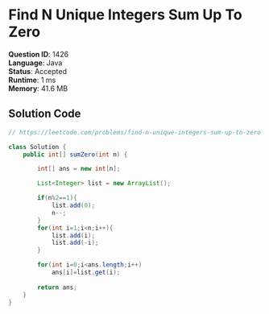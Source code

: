 # Find N Unique Integers Sum Up To Zero

**Question ID**: 1426  
**Language**: Java  
**Status**: Accepted  
**Runtime**: 1 ms  
**Memory**: 41.6 MB  

## Solution Code
```java
// https://leetcode.com/problems/find-n-unique-integers-sum-up-to-zero

class Solution {
    public int[] sumZero(int n) {

        int[] ans = new int[n];

        List<Integer> list = new ArrayList();

        if(n%2==1){
            list.add(0);
            n--;
        }
        for(int i=1;i<n;i++){
            list.add(i);
            list.add(-i);
        }

        for(int i=0;i<ans.length;i++)
            ans[i]=list.get(i);
        
        return ans;
    }
}
```
